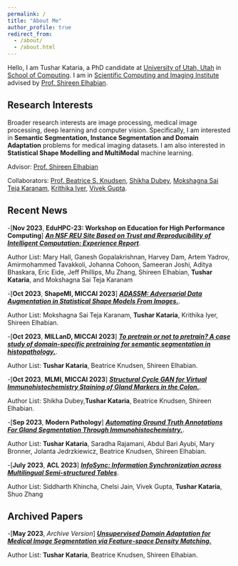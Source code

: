 ```yaml
---
permalink: /
title: "About Me"
author_profile: true
redirect_from: 
  - /about/
  - /about.html
---
```



Hello, I am Tushar Kataria, a PhD candidate at [University of Utah, Utah](https://www.utah.edu/) in [School of Computing](https://www.cs.utah.edu/). I am in [Scientific Computing and Imaging Institute](https://www.sci.utah.edu/) advised by [Prof. Shireen Elhabian](https://www.sci.utah.edu/~shireen/).


Research Interests
------
Broader research interests are image processing, medical image processing, deep learning and computer vision. Specifically, I am interested in **Semantic Segmentation, Instance Segmentation and Domain Adaptation** problems for medical imaging datasets. I am also interested in **Statistical Shape Modelling and MultiModal** machine learning.

Advisor: [Prof. Shireen Elhabian](https://www.sci.utah.edu/~shireen/)

Collaborators: [Prof. Beatrice S. Knudsen](https://healthcare.utah.edu/fad/mddetail.php?physicianID=u6028236#tabAcademic), [Shikha Dubey](https://sites.google.com/view/shikha-dubey/), [Mokshagna Sai Teja Karanam](https://www.linkedin.com/in/mokshagna-sai-teja-karanam-372022169/), [Krithika Iyer](https://www.linkedin.com/in/iyerkrithika21/), [Vivek Gupta](https://vgupta123.github.io/). 

Recent News
------
-[**Nov 2023**, **EduHPC-23: Workshop on Education for High Performance Computing**] [***An NSF REU Site Based on Trust and Reproducibility of Intelligent Computation: Experience Report***](https://dl.acm.org/doi/abs/10.1145/3624062.3624100).

Author  List: Mary Hall, Ganesh Gopalakrishnan, Harvey Dam, Artem Yadrov, Amirmohammed Tavakkoli, Johanna Cohoon, Sameeran Joshi, Aditya Bhaskara, Eric Eide, Jeff Phillips, Mu Zhang, Shireen Elhabian, **Tushar Kataria**, and Mokshagna Sai Teja Karanam 

-[**Oct 2023**, **ShapeMI, MICCAI 2023**] [***ADASSM: Adversarial Data Augmentation in Statistical Shape Models From Images.***](https://link.springer.com/chapter/10.1007/978-3-031-46914-5_8).

Author  List: Mokshagna Sai Teja Karanam, **Tushar Kataria**, Krithika Iyer, Shireen Elhabian.

-[**Oct 2023**, **MILLanD, MICCAI 2023**] [***To pretrain or not to pretrain? A case study of domain-specific pretraining for semantic segmentation in histopathology.***](https://link.springer.com/chapter/10.1007/978-3-031-44917-8_24).

Author List: **Tushar Kataria**, Beatrice Knudsen, Shireen  Elhabian.

-[**Oct 2023**, **MLMI, MICCAI 2023**] [***Structural Cycle GAN for Virtual Immunohistochemistry Staining of Gland Markers in the Colon.***](https://link.springer.com/chapter/10.1007/978-3-031-45676-3_45).

Author List: Shikha Dubey,**Tushar Kataria**, Beatrice Knudsen, Shireen  Elhabian.

-[**Sep 2023**, **Modern Pathology**] [***Automating Ground Truth Annotations For Gland Segmentation Through Immunohistochemistry.***](https://www.sciencedirect.com/science/article/pii/S0893395223002363?dgcid=coauthor).

Author List: **Tushar Kataria**, Saradha Rajamani, Abdul Bari Ayubi, Mary Bronner, Jolanta Jedrzkiewicz, Beatrice Knudsen,  Shireen Elhabian. 

-[**July 2023**, **ACL 2023**] [***InfoSync: Information Synchronization across Multilingual Semi-structured Tables***](https://aclanthology.org/2023.findings-acl.159/).

Author List: Siddharth Khincha, Chelsi Jain, Vivek Gupta, **Tushar Kataria**, Shuo Zhang

Archived Papers
------

-[**May 2023**, *Archive Version*] [***Unsupervised Domain Adaptation for Medical Image Segmentation via Feature-space Density Matching.***](https://arxiv.org/abs/2305.05789)

Author List: **Tushar Kataria**, Beatrice Knudsen, Shireen  Elhabian.





